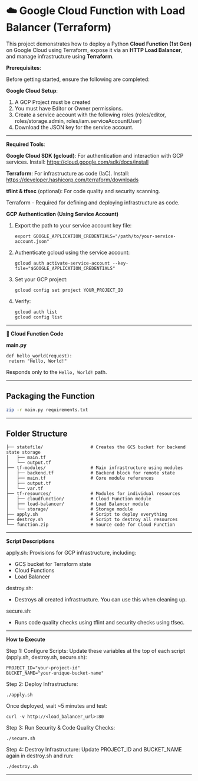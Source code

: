 # **☁️ Google Cloud Function with Load Balancer (Terraform)**

This project demonstrates how to deploy a Python **Cloud Function (1st Gen)** on Google Cloud using Terraform, expose it via an **HTTP Load Balancer**, and manage infrastructure using **Terraform**.

**Prerequisites**:

Before getting started, ensure the following are completed:

**Google Cloud Setup**:
 1. A GCP Project must be created
 2. You must have Editor or Owner permissions.
 3. Create a service account with the following roles (roles/editor, roles/storage.admin, roles/iam.serviceAccountUser)
 4. Download the JSON key for the service account.

---

**Required Tools**:

**Google Cloud SDK (gcloud)**: 
For authentication and interaction with GCP services. Install: https://cloud.google.com/sdk/docs/install

**Terraform**:
For infrastructure as code (IaC). Install: https://developer.hashicorp.com/terraform/downloads

**tflint & tfsec** (optional): For code quality and security scanning.

Terraform - Required for defining and deploying infrastructure as code.

**GCP Authentication (Using Service Account)**
1. Export the path to your service account key file:
   ```
   export GOOGLE_APPLICATION_CREDENTIALS="/path/to/your-service-account.json"
   ```
2. Authenticate gcloud using the service account:
   ```
   gcloud auth activate-service-account --key-file="$GOOGLE_APPLICATION_CREDENTIALS"
   ```
3. Set your GCP project:
   ```
   gcloud config set project YOUR_PROJECT_ID
   ```
4. Verify:
   ```
   gcloud auth list
   gcloud config list
   ```

---

   **🧠 Cloud Function Code**

   **main.py**
   ```
   def hello_world(request):
    return "Hello, World!"
   ```

   Responds only to the `Hello, World!` path.

---

##  Packaging the Function

```bash
zip -r main.py requirements.txt
```

---

## Folder Structure
```
├── statefile/                  # Creates the GCS bucket for backend state storage
│   ├── main.tf
│   └── output.tf
├── tf-modules/                 # Main infrastructure using modules
│   ├── backend.tf              # Backend block for remote state
│   ├── main.tf                 # Core module references
│   ├── output.tf
│   └── var.tf
├── tf-resources/               # Modules for individual resources
│   ├── cloudfunction/          # Cloud Function module
│   ├── load-balancer/          # Load Balancer module
│   └── storage/                # Storage module
├── apply.sh                    # Script to deploy everything
├── destroy.sh                  # Script to destroy all resources
└── function.zip                # Source code for Cloud Function
```
---

**Script Descriptions**

apply.sh: Provisions for GCP infrastructure, including:
 - GCS bucket for Terraform state
 - Cloud Functions
 - Load Balancer

destroy.sh:
 - Destroys all created infrastructure. You can use this when cleaning up.

secure.sh:
 - Runs code quality checks using tflint and security checks using tfsec.

---

**How to Execute**

Step 1: Configure Scripts:
Update these variables at the top of each script (apply.sh, destroy.sh, secure.sh):
 ```
 PROJECT_ID="your-project-id"
 BUCKET_NAME="your-unique-bucket-name"
 ```
Step 2: Deploy Infrastructure:
 ```
 ./apply.sh
 ```
Once deployed, wait ~5 minutes and test:
 ```
curl -v http://<load_balancer_url>:80
```
Step 3: Run Security & Code Quality Checks:
```
./secure.sh
```
Step 4: Destroy Infrastructure:
Update PROJECT_ID and BUCKET_NAME again in destroy.sh and run:
```
./destroy.sh
```

---

